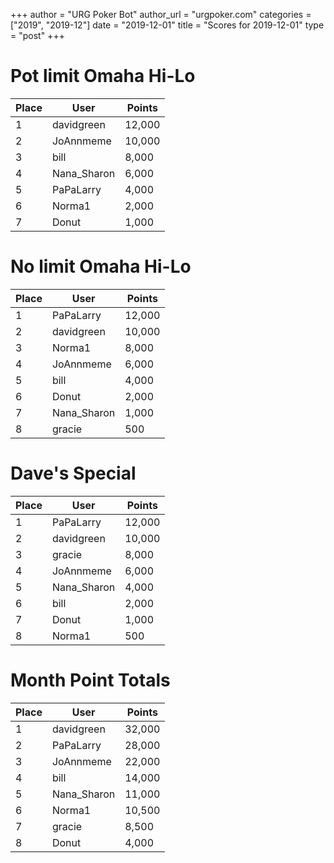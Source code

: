 +++
author = "URG Poker Bot"
author_url = "urgpoker.com"
categories = ["2019", "2019-12"]
date = "2019-12-01"
title = "Scores for 2019-12-01"
type = "post"
+++
# Pot limit Omaha Hi-Lo

| Place | User | Points |
|-------|------|--------|
| 1 | davidgreen | 12,000 |
| 2 | JoAnnmeme | 10,000 |
| 3 | bill | 8,000 |
| 4 | Nana_Sharon | 6,000 |
| 5 | PaPaLarry | 4,000 |
| 6 | Norma1 | 2,000 |
| 7 | Donut | 1,000 |

# No limit Omaha Hi-Lo

| Place | User | Points |
|-------|------|--------|
| 1 | PaPaLarry | 12,000 |
| 2 | davidgreen | 10,000 |
| 3 | Norma1 | 8,000 |
| 4 | JoAnnmeme | 6,000 |
| 5 | bill | 4,000 |
| 6 | Donut | 2,000 |
| 7 | Nana_Sharon | 1,000 |
| 8 | gracie | 500 |

# Dave's Special

| Place | User | Points |
|-------|------|--------|
| 1 | PaPaLarry | 12,000 |
| 2 | davidgreen | 10,000 |
| 3 | gracie | 8,000 |
| 4 | JoAnnmeme | 6,000 |
| 5 | Nana_Sharon | 4,000 |
| 6 | bill | 2,000 |
| 7 | Donut | 1,000 |
| 8 | Norma1 | 500 |

# Month Point Totals

| Place | User | Points |
|-------|------|--------|
| 1 | davidgreen | 32,000 |
| 2 | PaPaLarry | 28,000 |
| 3 | JoAnnmeme | 22,000 |
| 4 | bill | 14,000 |
| 5 | Nana_Sharon | 11,000 |
| 6 | Norma1 | 10,500 |
| 7 | gracie | 8,500 |
| 8 | Donut | 4,000 |
